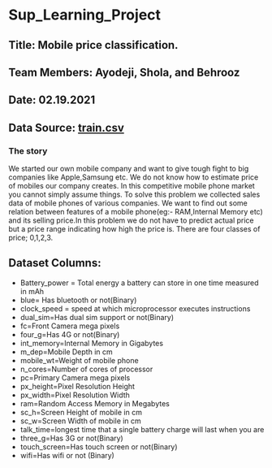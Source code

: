 # Sup_Learning_Project

## Title: Mobile price classification.   

## Team Members: Ayodeji, Shola, and Behrooz

## Date: 02.19.2021

## Data Source: [train.csv](https://www.kaggle.com/iabhishekofficial/mobile-price-classification)

### The story

We started our own mobile company and want to give tough fight to big companies like Apple,Samsung etc. We do not know how to estimate price of mobiles our company creates. In this competitive mobile phone market you cannot simply assume things. To solve this problem we collected sales data of mobile phones of various companies. We want to find out some relation between features of a mobile phone(eg:- RAM,Internal Memory etc) and its selling price.In this problem we do not have to predict actual price but a price range indicating how high the price is. There are four classes of price; 0,1,2,3.


## Dataset Columns:
- Battery_power = Total energy a battery can store in one time measured in mAh
- blue= Has bluetooth or not(Binary)
- clock_speed = speed at which microprocessor executes instructions
- dual_sim=Has dual sim support or not(Binary)
- fc=Front Camera mega pixels
- four_g=Has 4G or not(Binary)
- int_memory=Internal Memory in Gigabytes
- m_dep=Mobile Depth in cm
- mobile_wt=Weight of mobile phone
- n_cores=Number of cores of processor
- pc=Primary Camera mega pixels
- px_height=Pixel Resolution Height
- px_width=Pixel Resolution Width
- ram=Random Access Memory in Megabytes
- sc_h=Screen Height of mobile in cm
- sc_w=Screen Width of mobile in cm
- talk_time=longest time that a single battery charge will last when you are
- three_g=Has 3G or not(Binary)
- touch_screen=Has touch screen or not(Binary)
- wifi=Has wifi or not (Binary)
